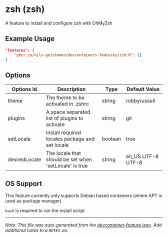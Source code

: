 
# zsh (zsh)

A feature to install and configure zsh with OhMyZsh

## Example Usage

```json
"features": {
    "ghcr.io/nils-geistmann/devcontainers-features/zsh:0": {}
}
```

## Options

| Options Id | Description | Type | Default Value |
|-----|-----|-----|-----|
| theme | The theme to be activated in .zshrc | string | robbyrussell |
| plugins | A space separated list of plugins to activate | string | git |
| setLocale | Install required locales package and set locale | boolean | true |
| desiredLocale | The locale that should be set when 'setLocale' is true | string | en_US.UTF-8 UTF-8 |

## OS Support

This feature currently only supports Debian based containers (where APT is used as package manager).

`bash` is required to run the install script.


---

_Note: This file was auto-generated from the [devcontainer-feature.json](https://github.com/nils-geistmann/devcontainers-features/blob/main/src/zsh/devcontainer-feature.json).  Add additional notes to a `NOTES.md`._
